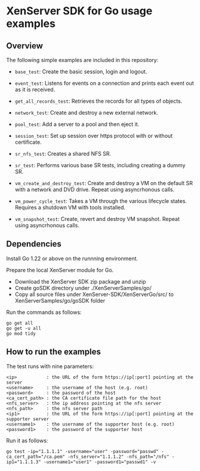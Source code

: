 # XenServer SDK for Go usage examples

## Overview

The following simple examples are included in this repository:

-  `base_test`: Create the basic session, login and logout.

-  `event_test`: Listens for events on a connection and prints each event out 
    as it is received.

-  `get_all_records_test`: Retrieves the records for all types of objects.

-  `network_test`: Create and destroy a new external network.

-  `pool_test`: Add a server to a pool and then eject it.

-  `session_test`: Set up session over https protocol with or without certificate.

-  `sr_nfs_test`: Creates a shared NFS SR.

-  `sr_test`: Performs various base SR tests, including creating
    a dummy SR.

-  `vm_create_and_destroy_test`: Create and destroy a VM on the default SR with a network and DVD drive. Repeat using asyncrhonous calls.

-  `vm_power_cycle_test`: Takes a VM through the various lifecycle states. Requires a 
    shutdown VM with tools installed.

-  `vm_snapshot_test`: Create, revert and destroy VM snapshot. Repeat using asyncrhonous calls.


## Dependencies

Install Go 1.22 or above on the runnning environment.

Prepare the local XenServer module for Go. 
- Download the XenServer SDK zip package and unzip
- Create goSDK directory under ./XenServerSamples/go/
- Copy all source files under XenServer-SDK/XenServerGo/src/ to XenServerSamples/go/goSDK folder

Run the commands as follows:
```
go get all
go get -u all
go mod tidy
```

## How to run the examples

The test runs with nine parameters:

```
<ip>           : the URL of the form https://ip[:port] pointing at the server
<username>     : the username of the host (e.g. root)
<password>     : the password of the host
<ca_cert_path> : the CA certificate file path for the host
<nfs_server>   : the ip address pointing at the nfs server
<nfs_path>     : the nfs server path
<ip1>          : the URL of the form https://ip[:port] pointing at the supporter server
<username1>    : the username of the supporter host (e.g. root)
<password1>    : the password of the supporter host
```

Run it as follows:

```
go test -ip="1.1.1.1" -username="user" -password="passwd" -ca_cert_path="/ca.pem" -nfs_server="1.1.1.2" -nfs_path="/nfs" -ip1="1.1.1.3" -username1="user1" -password1="passwd1" -v
```
